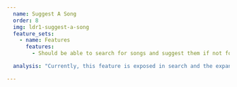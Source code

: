 ```yaml
---
  name: Suggest A Song
  order: 8
  img: ldr1-suggest-a-song
  feature_sets:
    - name: Features
      features:
        - Should be able to search for songs and suggest them if not found

  analysis: "Currently, this feature is exposed in search and the expanded view of a song. I recommend removing it from the expanded view of a song. My reasoning for this is that not all artists have 'other songs', and therefore do not have an expanded state. When there is no expanded state, there is no 'suggest a song', creating an arbitrarily inconsistent system. I would argue that if users don't see a song they're looking for under an artist, that searching for it is a logical next step, and isolating this feature to one place will help to streamline the feature."

---
```



